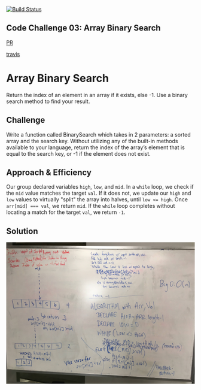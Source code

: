 [![Build Status](https://travis-ci.org/charmedsatyr-401-advanced-javascript/data-structures-and-algorithms.svg?branch=master)](https://travis-ci.org/charmedsatyr-401-advanced-javascript/data-structures-and-algorithms)

## Code Challenge 03: Array Binary Search
[PR](https://github.com/charmedsatyr-401-advanced-javascript/data-structures-and-algorithms/pull/4)

[travis](https://travis-ci.org/charmedsatyr-401-advanced-javascript/data-structures-and-algorithms)

# Array Binary Search
Return the index of an element in an array if it exists, else -1. Use a binary search method to find your result.

## Challenge
Write a function called BinarySearch which takes in 2 parameters: a sorted array and the search key. Without utilizing any of the built-in methods available to your language, return the index of the array’s element that is equal to the search key, or -1 if the element does not exist.

## Approach & Efficiency
Our group declared variables `high`, `low`, and `mid`. In a `while` loop, we check if the `mid` value matches the target `val`. If it does not, we update our `high` and `low` values to virtually "split" the array into halves, until `low <= high`. Once `arr[mid] === val`, we return `mid`. If the `while` loop completes without locating a match for the target `val`, we return `-1`.

## Solution
![whiteboard](../../assets/array-binary-search-whiteboard.jpg)

